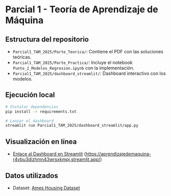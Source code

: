 # Parcial 1 - Teoría de Aprendizaje de Máquina

## Estructura del repositorio
- `Parcial1_TAM_2025/Parte_Teorica/`: Contiene el PDF con las soluciones teóricas.
- `Parcial1_TAM_2025/Parte_Practica/`: Incluye el notebook `Punto_2_Modelos_Regresion.ipynb` con la implementación.
- `Parcial1_TAM_2025/dashboard_streamlit/`: Dashboard interactivo con los modelos.

## Ejecución local
```bash
# Instalar dependencias
pip install -r requirements.txt

# Lanzar el dashboard
streamlit run Parcial1_TAM_2025/dashboard_streamlit/app.py
```

## Visualización en línea
- [Enlace al Dashboard en Streamlit](https://tudashboard.streamlit.app) (https://aprendizajedemaquina-r4vbu3dizhmn43wrsxkmpj.streamlit.app/)

## Datos utilizados
- Dataset: [Ames Housing Dataset](https://www.kaggle.com/datasets/shashanknecrothapa/ames-housing-dataset)
